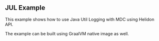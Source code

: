 JUL Example
---

This example shows how to use Java Util Logging with MDC
 using Helidon API.
 
The example can be built using GraalVM native image as well.